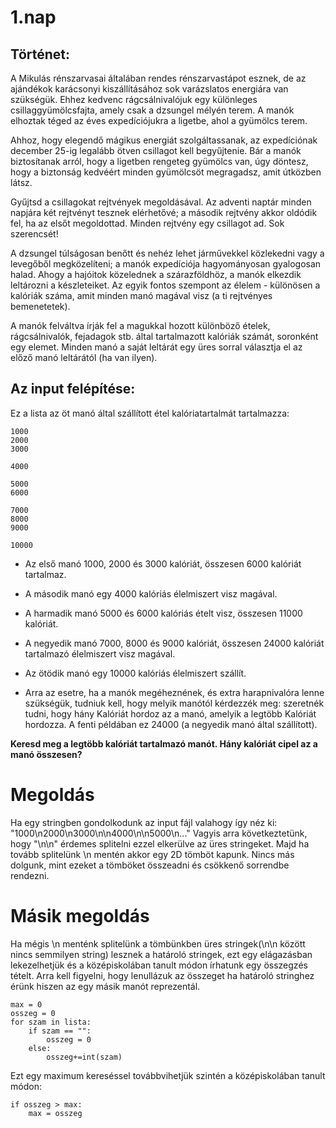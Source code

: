 # 1.nap

## Történet:

A Mikulás rénszarvasai általában rendes rénszarvastápot esznek, de az ajándékok karácsonyi kiszállításához sok varázslatos energiára van szükségük. Ehhez kedvenc rágcsálnivalójuk egy különleges csillaggyümölcsfajta, amely csak a dzsungel mélyén terem. A manók elhoztak téged az éves expedíciójukra a ligetbe, ahol a gyümölcs terem.

Ahhoz, hogy elegendő mágikus energiát szolgáltassanak, az expedíciónak december 25-ig legalább ötven csillagot kell begyűjtenie. Bár a manók biztosítanak arról, hogy a ligetben rengeteg gyümölcs van, úgy döntesz, hogy a biztonság kedvéért minden gyümölcsöt megragadsz, amit útközben látsz.

Gyűjtsd a csillagokat rejtvények megoldásával. Az adventi naptár minden napjára két rejtvényt tesznek elérhetővé; a második rejtvény akkor oldódik fel, ha az elsőt megoldottad. Minden rejtvény egy csillagot ad. Sok szerencsét!

A dzsungel túlságosan benőtt és nehéz lehet járművekkel közlekedni vagy a levegőből megközelíteni; a manók expedíciója hagyományosan gyalogosan halad. Ahogy a hajóitok közelednek a szárazföldhöz, a manók elkezdik leltározni a készleteiket. Az egyik fontos szempont az élelem - különösen a kalóriák száma, amit minden manó magával visz (a ti rejtvényes bemenetetek).

A manók felváltva írják fel a magukkal hozott különböző ételek, rágcsálnivalók, fejadagok stb. által tartalmazott kalóriák számát, soronként egy elemet. Minden manó a saját leltárát egy üres sorral választja el az előző manó leltárától (ha van ilyen).

## Az input felépítése:

Ez a lista az öt manó által szállított étel kalóriatartalmát tartalmazza:

```
1000
2000
3000

4000

5000
6000

7000
8000
9000

10000

```

- Az első manó 1000, 2000 és 3000 kalóriát, összesen 6000 kalóriát tartalmaz.
- A második manó egy 4000 kalóriás élelmiszert visz magával.
- A harmadik manó 5000 és 6000 kalóriás ételt visz, összesen 11000 kalóriát.
- A negyedik manó 7000, 8000 és 9000 kalóriát, összesen 24000 kalóriát tartalmazó élelmiszert visz magával.
- Az ötödik manó egy 10000 kalóriás élelmiszert szállít.

- Arra az esetre, ha a manók megéheznének, és extra harapnivalóra lenne szükségük, tudniuk kell, hogy melyik manótól kérdezzék meg: szeretnék tudni, hogy hány Kalóriát hordoz az a manó, amelyik a legtöbb Kalóriát hordozza. A fenti példában ez 24000 (a negyedik manó által szállított).

**Keresd meg a legtöbb kalóriát tartalmazó manót. Hány kalóriát cipel az a manó összesen?**

# Megoldás

Ha egy stringben gondolkodunk az input fájl valahogy így néz ki: "1000\n2000\n3000\n\n4000\n\n5000\n..."
Vagyis arra következtetünk, hogy "\n\n" érdemes splitelni ezzel elkerülve az üres stringeket. Majd ha tovább splitelünk \n mentén akkor egy 2D tömböt kapunk. Nincs más dolgunk, mint ezeket a tömböket összeadni és csökkenő sorrendbe rendezni.

# Másik megoldás

Ha mégis \n menténk splitelünk a tömbünkben üres stringek(\n\n között nincs semmilyen string) lesznek a határoló stringek, ezt egy elágazásban lekezelhetjük és a középiskolában tanult módon írhatunk egy összegzés tételt. Arra kell figyelni, hogy lenullázuk az összeget ha határoló stringhez érünk hiszen az egy másik manót reprezentál.

```
max = 0
osszeg = 0
for szam in lista:
    if szam == "":
        osszeg = 0
    else:
        osszeg+=int(szam)
```

Ezt egy maximum kereséssel továbbvihetjük szintén a középiskolában tanult módon:

    if osszeg > max:
        max = osszeg

